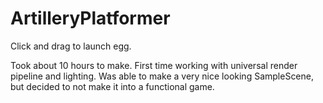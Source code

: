 # ArtilleryPlatformer
Click and drag to launch egg.

Took about 10 hours to make. First time working with universal render pipeline and lighting. Was able to make a very nice looking SampleScene, but decided to not make it into a functional game.

